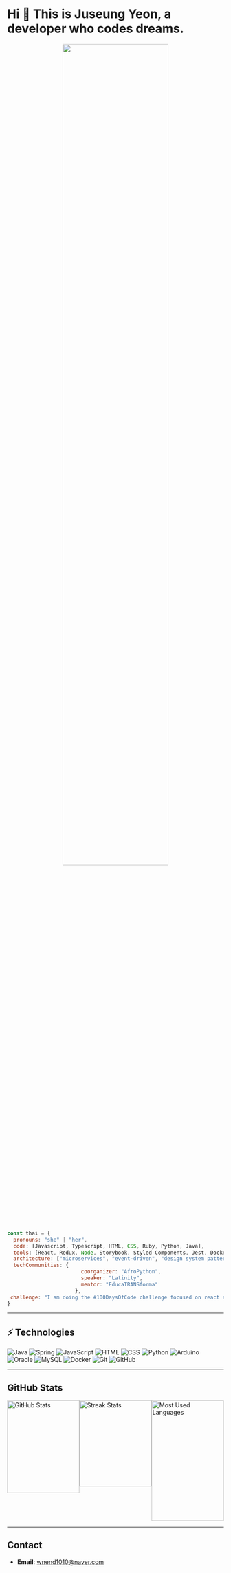 <h1 align="left">Hi 👋 This is Juseung Yeon, a developer who codes dreams.</h1>

<div align="center">
<img src="https://readme-typing-svg.demolab.com?font=Inconsolata&weight=500&size=50&duration=4000&pause=300&color=A7A459&center=true&vCenter=true&multiline=true&repeat=false&random=false&width=1300&height=140&lines=Hello+hello;I'm+Ing%2C+a+tech+goblin+and+magical+girl+wannabe+%E2%9C%A9" width="70%" />
<br><br>
</div>

```javascript
const thai = {
  pronouns: "she" | "her",
  code: [Javascript, Typescript, HTML, CSS, Ruby, Python, Java],
  tools: [React, Redux, Node, Storybook, Styled-Components, Jest, Docker],
  architecture: ["microservices", "event-driven", "design system pattern"],
  techCommunities: {
                        coorganizer: "AfroPython",
                        speaker: "Latinity",
                        mentor: "EducaTRANSforma"
                      },
 challenge: "I am doing the #100DaysOfCode challenge focused on react and typescript"
}
```

<hr>

## ⚡ Technologies

![Java](https://img.shields.io/badge/-Java-007396?style=flat-square&logo=Java&logoColor=white)
![Spring](https://img.shields.io/badge/-Spring-6DB33F?style=flat-square&logo=Spring&logoColor=white)
![JavaScript](https://img.shields.io/badge/-JavaScript-F7DF1E?style=flat-square&logo=JavaScript&logoColor=black)
![HTML](https://img.shields.io/badge/-HTML-E34F26?style=flat-square&logo=HTML5&logoColor=white)
![CSS](https://img.shields.io/badge/-CSS-1572B6?style=flat-square&logo=CSS3&logoColor=white)
![Python](https://img.shields.io/badge/-Python-3776AB?style=flat-square&logo=Python&logoColor=white)
![Arduino](https://img.shields.io/badge/-Arduino-00979D?style=flat-square&logo=Arduino&logoColor=white)
![Oracle](https://img.shields.io/badge/-Oracle-F80000?style=flat-square&logo=Oracle&logoColor=white)
![MySQL](https://img.shields.io/badge/-MySQL-4479A1?style=flat-square&logo=MySQL&logoColor=white)
![Docker](https://img.shields.io/badge/-Docker-2496ED?style=flat-square&logo=Docker&logoColor=white)
![Git](https://img.shields.io/badge/-Git-F05032?style=flat-square&logo=Git&logoColor=white)
![GitHub](https://img.shields.io/badge/-GitHub-181717?style=flat-square&logo=GitHub&logoColor=white)

<hr>

## GitHub Stats

<div style="display: flex; justify-content: space-between; align-items: flex-start;">

  <div style="flex: 1; display: flex; justify-content: flex-start;">
    <img src="https://github-readme-stats.vercel.app/api?username=duswntmd&show_icons=true&count_private=true&include_all_commits=true&theme=default" 
         alt="GitHub Stats" 
         style="width: 100%; height: 215px; object-fit: cover;"/>
  </div>

  <div style="flex: 1; display: flex; justify-content: center;">
    <img src="https://github-readme-streak-stats.herokuapp.com/?user=duswntmd&theme=default" 
         alt="Streak Stats" 
         style="width: 100%; height: 200px; object-fit: cover;"/>
  </div>

  <div style="flex: 1; display: flex; justify-content: flex-end;">
    <img src="https://github-readme-stats.vercel.app/api/top-langs/?username=duswntmd&layout=compact&theme=default" 
         alt="Most Used Languages" 
         style="width: 100%; height: 280px; object-fit: cover;"/>
  </div>

</div>

<hr>

## Contact
- **Email**: wnend1010@naver.com


